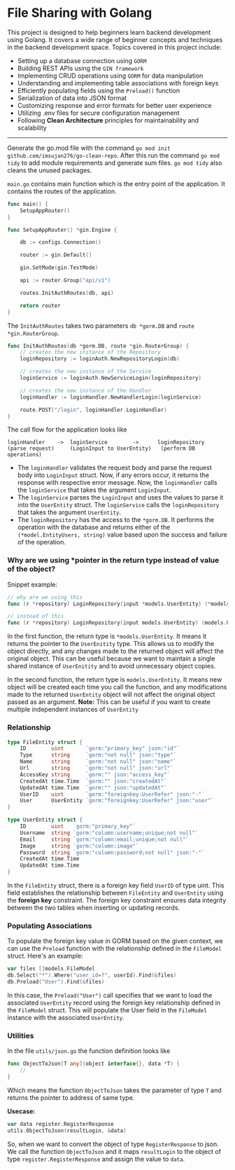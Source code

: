# File Sharing with Golang

This project is designed to help beginners learn backend development using Golang. It covers a wide range of beginner concepts and techniques in the backend development space. Topics covered in this project include:

- Setting up a database connection using `GORM`
- Building REST APIs using the `GIN framework`
- Implementing CRUD operations using `GORM` for data manipulation
- Understanding and implementing table associations with foreign keys
- Efficiently populating fields using the `Preload()` function
- Serialization of data into JSON format
- Customizing response and error formats for better user experience
- Utilizing .env files for secure configuration management
- Following **Clean Architecture** principles for maintainability and scalability

---

Generate the go.mod file with the command `go mod init github.com/imsujan276/go-clean-repo`.
After this run the command `go mod tidy` to add module requirements and generate sum files.
`go mod tidy` also cleans the unused packages.

`main.go` contains main function which is the entry point of the application.
It contains the routes of the application.

```go
func main() {
	SetupAppRouter()
}

func SetupAppRouter() *gin.Engine {

	db := configs.Connection()

	router := gin.Default()

	gin.SetMode(gin.TestMode)

	api := router.Group("api/v1")

	routes.InitAuthRoutes(db, api)

	return router
}
```

The `InitAuthRoutes` takes two parameters `db *gorm.DB` and `route *gin.RouterGroup`.

```go
func InitAuthRoutes(db *gorm.DB, route *gin.RouterGroup) {
    // creates the new instance of the Repository
	loginRepository := loginAuth.NewRepositoryLogin(db)

    // creates the new instance of the Service
	loginService := loginAuth.NewServiceLogin(loginRepository)

    // creates the new instance of the Handler
	loginHandler := loginHandler.NewHandlerLogin(loginService)

	route.POST("/login", loginHandler.LoginHandler)
}
```

The call flow for the application looks like

```
loginHandler    ->  loginService        ->      loginRepository
(parse request)     (LoginInput to UserEntity)   (perform DB operations)
```

- The `loginHandler` validates the request body and parse the request body into `LoginInput` struct. Now, if any errors occur, it returns the response with respective error message.
  Now, the `loginHandler` calls the `loginService` that takes the argument `LoginInput`.
- The `loginService` parses the `LoginInput` and uses the values to parse it into the `UserEntity` struct.
  The `loginService` calls the `loginRepository` that takes the argument `UserEntity`.
- The `loginRepository` has the access to the `*gorm.DB`. It performs the operation with the database and returns either of the `(*model.EntityUsers, string)`
  value based upon the success and failure of the operation.

### Why are we using \*pointer in the return type instead of value of the object?

Snippet example:

```go
// why are we using this
func (r *repository) LoginRepository(input *models.UserEntity) (*models.UserEntity, int) {}

// instead of this
func (r *repository) LoginRepository(input models.UserEntity) (models.UserEntity, int) {}

```

In the first function, the return type is `*models.UserEntity`. It means it returns the pointer to the `UserEnitity` type.
This allows us to modify the object directly, and any changes made to the returned object will affect the original object. This can be useful because we want to maintain a single shared instance of `UserEnitity` and to avoid unnecessary object copies.

In the second function, the return type is `models.UserEntity`.
It means new object will be created each time you call the function, and any modifications made to the returned `UserEntity` object will not affect the original object passed as an argument.
**Note:** This can be useful if you want to create multiple independent instances of `UserEntity`


### Relationship
```go
type FileEntity struct {
	ID        uint       `gorm:"primary_key" json:"id"`
	Type      string     `gorm:"not null" json:"type"`
	Name      string     `gorm:"not null" json:"name"`
	Url       string     `gorm:"not null" json:"url"`
	AccessKey string     `gorm:"" json:"access_key"`
	CreatedAt time.Time  `gorm:"" json:"createdAt"`
	UpdatedAt time.Time  `gorm:"" json:"updatedAt"`
	UserID    uint       `gorm:"foreignkey:UserRefer" json:"-"`
	User      UserEntity `gorm:"foreignkey:UserRefer" json:"user"`
}

type UserEntity struct {
	ID        uint   `gorm:"primary_key"`
	Username  string `gorm:"column:username;unique;not null"`
	Email     string `gorm:"column:email;unique;not null"`
	Image     string `gorm:"column:image"`
	Password  string `gorm:"column:password;not null" json:"-"`
	CreatedAt time.Time
	UpdatedAt time.Time
}
```
In the `FileEntity` struct, there is a foreign key field `UserID` of type uint. This field establishes the relationship between `FileEntity` and `UserEntity` using the **foreign key** constraint. The foreign key constraint ensures data integrity between the two tables when inserting or updating records.

### Populating Associations
To populate the foreign key value in GORM based on the given context, we can use the `Preload` function with the relationship defined in the `FileModel` struct. Here's an example:
```go
var files []models.FileModel
db.Select("*").Where("user_id=?", userId).Find(&files)
db.Preload("User").Find(&files)
```
In this case, the `Preload("User")` call specifies that we want to load the associated `UserEntity` record using the foreign key relationship defined in the `FileModel` struct. This will populate the User field in the `FileModel` instance with the associated `UserEntity`.
### Utilities

In the file `utils/json.go` the function definition looks like

```go
func ObjectToJson[T any](object interface{}, data *T) {
	// 
}
```

Which means the function `ObjectToJson` takes the parameter of type `T` and returns the pointer to address of same type.

**Usecase:**
```go
var data register.RegisterResponse
utils.ObjectToJson(resultLogin, &data)
```
So, when we want to convert the object of type `RegisterResponse` to json. We call the function `ObjectToJson` and it maps `resultLogin` to the object of type `register.RegisterResponse` and assign the value to `data`.